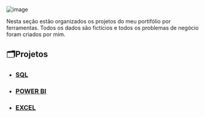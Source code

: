 ![image](https://github.com/user-attachments/assets/0bba30c6-64e7-47b8-851c-6d570d5c8f95)



 Nesta seção estão organizados os projetos do meu portifólio por ferramentas. Todos os dados são fictícios e todos os problemas de negócio foram criados por mim.
 
## 🗂️Projetos

* ### [SQL](https://github.com/massis93/Projetos_Analise_Dados/tree/main/SQL)
* ### [POWER BI](https://github.com/massis93/Projetos_Analise_Dados/tree/main/PowerBI)
* ### [EXCEL](https://github.com/massis93/Projetos_Analise_Dados/tree/main/Excel)

